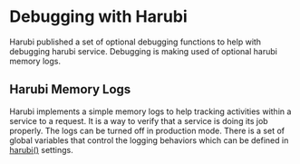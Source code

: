Debugging with Harubi
=====================

Harubi published a set of optional debugging functions to help with debugging harubi service. Debugging is making used of optional harubi memory logs.

## Harubi Memory Logs

Harubi implements a simple memory logs to help tracking activities within a service to a request. It is a way to verify that a service is doing its job properly. The logs can be turned off in production mode. There is a set of global variables that control the logging behaviors which can be defined in [harubi()](harubi.md) settings.
